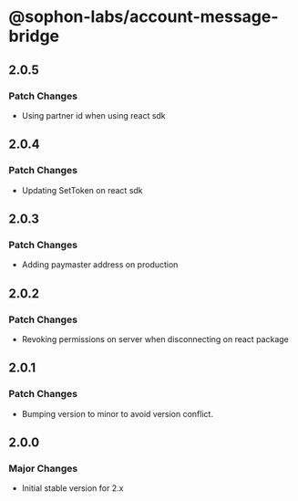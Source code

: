 # @sophon-labs/account-message-bridge

## 2.0.5

### Patch Changes

- Using partner id when using react sdk

## 2.0.4

### Patch Changes

- Updating SetToken on react sdk

## 2.0.3

### Patch Changes

- Adding paymaster address on production

## 2.0.2

### Patch Changes

- Revoking permissions on server when disconnecting on react package

## 2.0.1

### Patch Changes

- Bumping version to minor to avoid version conflict.

## 2.0.0

### Major Changes

- Initial stable version for 2.x
